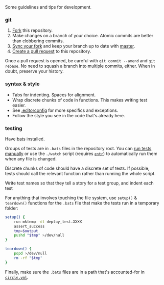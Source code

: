 Some guidelines and tips for development.

### git

1. [Fork](https://help.github.com/articles/fork-a-repo/) this repository.
2. Make changes on a branch of your choice. Atomic commits are better than clobbering commits.
3. [Sync your fork](https://help.github.com/articles/syncing-a-fork/) and keep your branch up to date with [master](https://github.com/X1011/git-directory-deploy/tree/master).
4. [Create a pull request](https://help.github.com/articles/creating-a-pull-request/) to this repository.

Once a pull request is opened, be careful with `git commit --amend` and `git rebase`. No need to squash a branch into multiple commits, either. When in doubt, preserve your history.

### syntax & style

- Tabs for indenting. Spaces for alignment.
- Wrap discrete chunks of code in functions. This makes writing test easier.
- See [.editorconfig](.editorconfig) for more specifics and exceptions.
- Follow the style you see in the code that's already here.

### testing

Have [bats](https://github.com/sstephenson/bats#readme) installed.

Groups of tests are in `.bats` files in the repository root. You can [run tests manually](https://github.com/sstephenson/bats#running-tests) or use the `./watch` script (requires [`entr`](https://github.com/clibs/entr)) to automatically run them when any file is changed.

Discrete chunks of code should have a discrete set of tests. If possible, tests should call the relevant function rather than running the whole script.

Write test names so that they tell a story for a test group, and indent each test 

For anything that involves touching the file system, use `setup()` & `teardown()` functions for the `.bats` file that make the tests run in a temporary folder:

```bash
setup() {
	run mktemp -dt deploy_test.XXXX
	assert_success
	tmp=$output
	pushd "$tmp" >/dev/null
}
```

```bash
teardown() {
	popd >/dev/null
	rm -rf "$tmp"
}
```

Finally, make sure the `.bats` files are in a path that's accounted-for in [`circle.yml`](circle.yml).